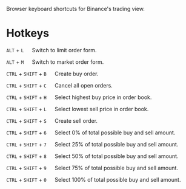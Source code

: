Browser keyboard shortcuts for Binance's trading view.

# Hotkeys

`ALT` + `L` &emsp; Switch to limit order form.

`ALT` + `M` &emsp; Switch to market order form.

`CTRL` + `SHIFT` + `B` &emsp; Create buy order.

`CTRL` + `SHIFT` + `C` &emsp; Cancel all open orders.

`CTRL` + `SHIFT` + `H` &emsp; Select highest buy price in order book.

`CTRL` + `SHIFT` + `L` &emsp; Select lowest sell price in order book.

`CTRL` + `SHIFT` + `S` &emsp; Create sell order.

`CTRL` + `SHIFT` + `6` &emsp; Select 0% of total possible buy and sell amount.

`CTRL` + `SHIFT` + `7` &emsp; Select 25% of total possible buy and sell amount.

`CTRL` + `SHIFT` + `8` &emsp; Select 50% of total possible buy and sell amount.

`CTRL` + `SHIFT` + `9` &emsp; Select 75% of total possible buy and sell amount.

`CTRL` + `SHIFT` + `0` &emsp; Select 100% of total possible buy and sell amount.
